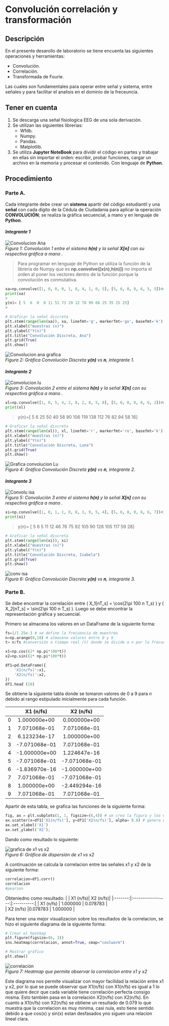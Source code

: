 # Convolución correlación y transformación
## Descripción
En el presente desarollo de laboratorio se tiene encuenta las siguientes operaciones y herramientas:
+ Convolución.
+ Correlación.
+ Transformada de Fourie.
  
Las cuales son fundamentales para operar entre señal y sistema, entre señales y para facilitar el analisis en el dominio de la freceuncia.
## Tener en cuenta
1. Se descarga una señal fisiologíca EEG de una sola derivación.
2. Se utilizan las siguientes librerias:
   + Wfdb.
   + Numpy.
   + Pandas.
   + Matplotlib.
3. Se utiliza **Jupyter NoteBook** para dividir el código en partes y trabajar en ellas sin importar el orden: escribir, probar funciones, cargar un archivo en la memoria y procesar el contenido. Con lenguaje de **Python**.
## Procedimiento
### Parte A.
Cada integrante debe crear un **sistema** apartir del código estudiantil y una **señal** con cada dígito de la Cédula de Ciudadania para aplicar la operación **CONVOLUCIÓN**; se realiza la gráfica secuencial, a mano y en lenguaje de **Python**.
#### *Integrante 1* 
![Convolucion Ana ](https://github.com/user-attachments/assets/c61496ed-73e0-4d1e-b836-6da0b15439e5)
<br><em>Figura 1: Convolución 1 entre el sistema **h(n)** y la señal **X[n]** con su respectiva gráfica a mano .</em></p>

>Para programar en lenguaje de Python se utiliza la función de la libreria de Numpy que es **np.convolve([x(n),h(n)])** no importa el orden al poner los vectores dentro de la función porque la convolución es conmutativa. 
>
```python
xa=np.convolve([1, 0, 0, 0, 1, 8, 4, 1, 0, 5], [5, 6, 0, 0, 6, 5, 5])#Ana
print(xa)
>
y(n)= [ 5  6  0  0 11 51 73 29 12 78 99 66 25 35 25 25]
>

# Graficar la señal discreta 
plt.stem(range(len(xa)), xa, linefmt='g', markerfmt='go', basefmt='k')
plt.xlabel("muestras (n)")
plt.ylabel("Y(n)")
plt.title("Convolución Discreta, Ana")
plt.grid(True)
plt.show()
```
![Convolucion ana grafica](https://github.com/user-attachments/assets/5f4a8ddf-b473-40a5-b8b8-ce5e727b19af)
<br><em>Figura 2: Gráfica Convolución Discreta **y(n)** vs **n**, integrante 1.</em></p>

#### *Integrante 2* 

![Convolucion lu](https://github.com/user-attachments/assets/501d835b-cccb-4afb-a1f0-1b9da9383713)
<br><em>Figura 3: Convolución 2 entre el sistema **h(n)** y la señal **X[n]** con su respectiva gráfica a mano .</em></p>
```python
xl=np.convolve([1, 0, 5, 4, 2, 8, 2, 8, 5, 8], [5, 6, 0, 0, 6, 6, 2])#Lunay
print(xl)
```
>y(n)=[  5   6  25  50  40  58  90 106 119 138 112  76  82  94  58  16]
>
```python
# Graficar la señal discreta 
plt.stem(range(len(xl)), xl, linefmt='r', markerfmt='ro', basefmt='k')
plt.xlabel("muestras (n)")
plt.ylabel("Y(n)")
plt.title("Convolución Discreta, Luna")
plt.grid(True)
plt.show()
```
![Grafica convolucion Lu](https://github.com/user-attachments/assets/41aa5325-09b7-4cbf-af48-dadaf824e404)
<br><em>Figura 4: Gráfica Convolución Discreta **y(n)** vs **n**, integrante 2.</em></p>

#### *Integrante 3* 
![Convolu isa](https://github.com/user-attachments/assets/9fc8bc8b-41af-4e13-b1e3-336ce0d59925)
<br><em>Figura 5: Convolución 3 entre el sistema **h(n)** y la señal **X[n]** con su respectiva gráfica a mano .</em></p>

```python
xi=np.convolve([1, 0, 1, 1, 0, 8, 3, 9, 5, 4], [5, 6, 0, 0, 6, 6, 7])#Isa
print(xi)
```
>y(n)= [  5   6   5  11  12  46  76  75  92 105  90 128 105 117  59  28]
>
```python
# Graficar la señal discreta 
plt.stem(range(len(xi)), xi)
plt.xlabel("muestras (n)")
plt.ylabel("Y(n)")
plt.title("Convolución Discreta, Isabela")
plt.grid(True)
plt.show()
```
![conv  isa](https://github.com/user-attachments/assets/6fddde56-58a3-47eb-8f07-ba0ac17f905a)
<br><em>Figura 6: Gráfica Convolución Discreta **y(n)** vs **n**, integrante 3.</em></p>

### Parte B.
Se debe encontrar la correlación entre \( X_1[nT_s] = \cos(2\pi 100 n T_s) \) y 
\( X_2[nT_s] = \sin(2\pi 100 n T_s) \). Luego se debe encontrar la representación gráfica y secuencial.

Primero se almacena los valores en un DataFrame de la siguiente forma:
```python
fs=1/1.25e-3 # se define la frecuencia de muestreo
n=np.arange(0,10) # almacena valores entre 0 y 9
t= n/fs #conversión a tiempo real (t) donde se divide a n por la frecuencia de muestreo

x1=np.cos((2* np.pi*100*t))
x2=np.sin((2* np.pi*100*t))

df1=pd.DataFrame({
    'X1(n/fs)':x1,
    'X2(n/fs)':x2,
})
df1.head (10)
```
Se obtiene la siguiente tabla donde se tomaron valores de 0 a 9 para *n* debido al rango estipulado inicialmente para cada función.

|     | X1 (n/fs)| X2 (n/fs)|
|:-------:|:-----------------:|:----------:|
|    0    |      1.000000e+00  |   0.000000e+00   |        
|    1    | 7.071068e-01      |     7.071068e-01   |        
|      2  |     6.123234e-17	   |   1.000000e+00     |        
|     3   |      -7.071068e-01	   |     7.071068e-01   |        
|      4  |  -1.000000e+00      |      1.224647e-16  |         
|       5 |  -7.071068e-01       |   -7.071068e-01     |        
|        6|     -1.836970e-16	   |   -1.000000e+00     |        
|       7 |   7.071068e-01      |  -7.071068e-01      |        
|       8 |   1.000000e+00	     |   -2.449294e-16     |       
|       9|  7.071068e-01      |      7.071068e-01  |         

Apartir de esta tabla, se grafica las funciones de la siguiente forma: 

```python
fig, ax = plt.subplots(1, 1, figsize=(6,4)) # se crea la figura y los ejes
ax.scatter(x=df1['X1(n/fs)'], y=df1['X2(n/fs)'], alpha= 0.8) # genera un grafico de dispersion con los datos de df1
ax.set_xlabel('X1') 
ax.set_ylabel('X2');
```
Dando como resultado lo siguiente: 

![grafica de x1 vs x2](grafica_x1_x2.png)
<br><em>Figura 6: Gráfica de dispersión de x1 vs x2 </em></p>

A continuación se calcula la correlacion entre las señales x1 y x2 de la siguiente forma:
```python
correlacion=df1.corr()
correlacion
#pearson 
```
Obteniedno como resultado:
|     | X1 (n/fs)| X2 (n/fs)|
|:-------:|:-----------------:|:----------:|
|    X1 (n/fs)  |     1.000000  |   0.078783  |        
|    X2 (n/fs) |0.078783     |     1.000000  |   


Para tener una mejor visualizacion sobre los resultados de la correlacion, se hizo el siguiente diagrama de la siguiente forma:

  ```python
# Crear el heatmap
plt.figure(figsize=(6, 3))
sns.heatmap(correlacion, annot=True, cmap="coolwarm")

# Mostrar gráfico
plt.show()
```
![correlación](correlacion.png)
<br><em>Figura 7: Heatmap que permite observar la correlacion entre x1 y x2 </em></p>

Este diagrama nos permite visualizar con mayor facilidad la relación entre x1 y x2, por lo que se puede observar que X1(n/fs) con X1(n/fs) es igual a 1  lo que quiere decir que cada variable tiene correlación perfecta consigo misma. Esto también pasa en la correlación X2(n/fs) con X2(n/fs). En cuanto a X1(n/fs) con X2(n/fs) se obtiene un resultado de 0.079 lo que muestra que la correlacion es muy minima, casi nula, esto tiene sentido debido a que cos(x) y sin(x) estan desfasados yno siguen una relacion lineal clara.


